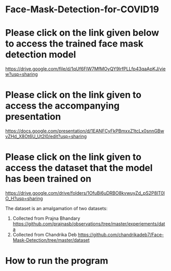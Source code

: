 # Face-Mask-Detection-for-COVID19

# Please click on the link given below to access the trained face mask detection model

https://drive.google.com/file/d/1qUf6FlW7MfMOyQY9lrfPLLfp43qaApKJ/view?usp=sharing

# Please click on the link given to access the accompanying presentation

https://docs.google.com/presentation/d/1EANFCyFkPBmxxZ1tcLx0snnGBwvZHd_X8Ot6U_Ut2l0/edit?usp=sharing

# Please click on the link given to access the dataset that the model has been trained on

https://drive.google.com/drive/folders/1OfuBi6uDRBO8kvwuyZd_pS2P8lT0lO_H?usp=sharing

The dataset is an amalgamation of two datasets:
1. Collected from Prajna Bhandary https://github.com/prajnasb/observations/tree/master/experiements/data
2. Collected from Chandrika Deb https://github.com/chandrikadeb7/Face-Mask-Detection/tree/master/dataset

# How to run the program

